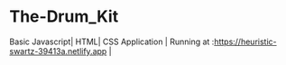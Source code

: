 # The-Drum_Kit
Basic Javascript| HTML| CSS Application | 
Running at :https://heuristic-swartz-39413a.netlify.app |
